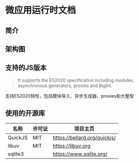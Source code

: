 # 微应用运行时文档

## 简介

## 架构图

## 支持的JS版本

> It supports the ES2020 specification including modules, asynchronous generators, proxies and BigInt.

支持ES2020特性，包括模块导入、异步生成器、proxies和大整型

## 使用的开源库

| 名称    | 许可证 | 项目主页                     |
| ------- | ------ | ---------------------------- |
| QuickJS | MIT    | https://bellard.org/quickjs/ |
| libuv   | MIT    | https://libuv.org            |
| sqlite3 |        | https://www.sqlite.org/      |
